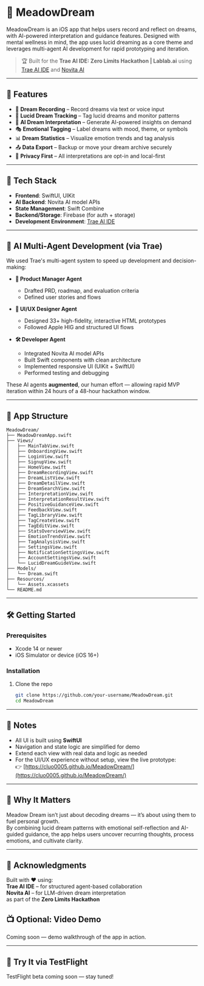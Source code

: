 # 🌙 MeadowDream

MeadowDream is an iOS app that helps users record and reflect on dreams, with AI-powered interpretation and guidance features. Designed with mental wellness in mind, the app uses lucid dreaming as a core theme and leverages multi-agent AI development for rapid prototyping and iteration.

> 🏆 Built for the **Trae AI IDE: Zero Limits Hackathon | Lablab.ai** using [Trae AI IDE](https://trae.ai) and [Novita AI](https://novita.ai)

---

## 🚀 Features

- 📝 **Dream Recording** – Record dreams via text or voice input  
- 🌌 **Lucid Dream Tracking** – Tag lucid dreams and monitor patterns  
- 🧠 **AI Dream Interpretation** – Generate AI-powered insights on demand  
- 🎭 **Emotional Tagging** – Label dreams with mood, theme, or symbols  
- 📊 **Dream Statistics** – Visualize emotion trends and tag analysis  
- 📤 **Data Export** – Backup or move your dream archive securely  
- 🔐 **Privacy First** – All interpretations are opt-in and local-first  

---

## 🧱 Tech Stack

- **Frontend**: SwiftUI, UIKit  
- **AI Backend**: Novita AI model APIs  
- **State Management**: Swift Combine  
- **Backend/Storage**: Firebase (for auth + storage)  
- **Development Environment**: [Trae AI IDE](https://trae.ai)

---

## 🧠 AI Multi-Agent Development (via Trae)

We used Trae's multi-agent system to speed up development and decision-making:

- **🧭 Product Manager Agent**  
  - Drafted PRD, roadmap, and evaluation criteria  
  - Defined user stories and flows

- **🎨 UI/UX Designer Agent**  
  - Designed 33+ high-fidelity, interactive HTML prototypes  
  - Followed Apple HIG and structured UI flows

- **🛠️ Developer Agent**  
  - Integrated Novita AI model APIs  
  - Built Swift components with clean architecture  
  - Implemented responsive UI (UIKit + SwiftUI)  
  - Performed testing and debugging

These AI agents **augmented**, our human effort — allowing rapid MVP iteration within 24 hours of a 48-hour hackathon window.


---

## 📂 App Structure
```
MeadowDream/
├── MeadowDreamApp.swift
├── Views/
│   ├── MainTabView.swift
│   ├── OnboardingView.swift
│   ├── LoginView.swift
│   ├── SignupView.swift
│   ├── HomeView.swift
│   ├── DreamRecordingView.swift
│   ├── DreamListView.swift
│   ├── DreamDetailView.swift
│   ├── DreamSearchView.swift
│   ├── InterpretationView.swift
│   ├── InterpretationResultView.swift
│   ├── PositiveGuidanceView.swift
│   ├── FeedbackView.swift
│   ├── TagLibraryView.swift
│   ├── TagCreateView.swift
│   ├── TagEditView.swift
│   ├── StatsOverviewView.swift
│   ├── EmotionTrendsView.swift
│   ├── TagAnalysisView.swift
│   ├── SettingsView.swift
│   ├── NotificationSettingsView.swift
│   ├── AccountSettingsView.swift
│   └── LucidDreamGuideView.swift
├── Models/
│   └── Dream.swift
├── Resources/
│   └── Assets.xcassets
└── README.md
```

---

## 🛠️ Getting Started

### Prerequisites

- Xcode 14 or newer  
- iOS Simulator or device (iOS 16+)

### Installation

1. Clone the repo  
   ```bash
   git clone https://github.com/your-username/MeadowDream.git
   cd MeadowDream

---

## 📌 Notes

- All UI is built using **SwiftUI**
- Navigation and state logic are simplified for demo
- Extend each view with real data and logic as needed
- For the UI/UX experience without setup, view the live prototype:  
  👉 [https://cluo0005.github.io/MeadowDream/](https://cluo0005.github.io/MeadowDream/)

---

## 🙌 Why It Matters

Meadow Dream isn’t just about decoding dreams — it’s about using them to fuel personal growth.  
By combining lucid dream patterns with emotional self-reflection and AI-guided guidance, the app helps users uncover recurring thoughts, process emotions, and cultivate clarity.

---

## 📣 Acknowledgments

Built with ❤️ using:  
**Trae AI IDE** – for structured agent-based collaboration  
**Novita AI** – for LLM-driven dream interpretation  
as part of the **Zero Limits Hackathon**


## 📺 Optional: Video Demo

Coming soon — demo walkthrough of the app in action.

---

## 🧪 Try It via TestFlight

TestFlight beta coming soon — stay tuned!


